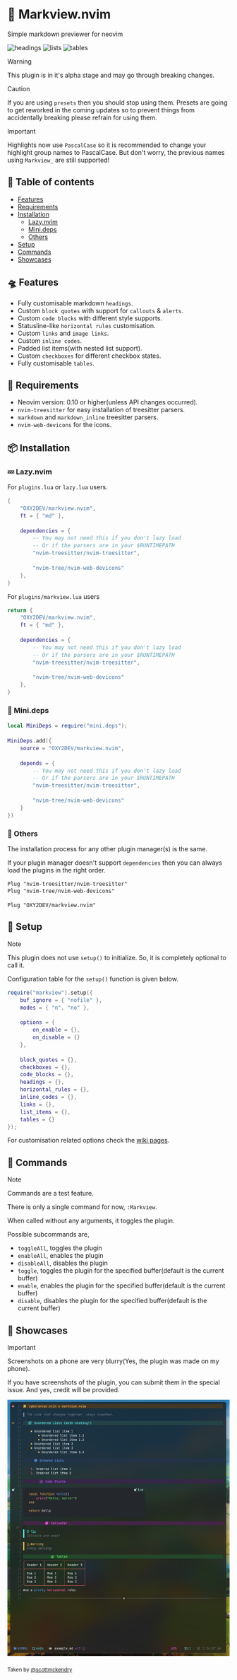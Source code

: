 # 📜 Markview.nvim

<p text-align="center">Simple markdown previewer for neovim</p>

![headings](./images/headings.jpg)
![lists](./images/lists.jpg)
![tables](./images/tables.jpg)

>[!WARNING]
> This plugin is in it's alpha stage and may go through breaking changes.

>[!CAUTION]
> If you are using `presets` then you should stop using them. Presets are going to get reworked in the coming updates so to prevent things from accidentally breaking please refrain for using them.

>[!IMPORTANT]
> Highlights now use `PascalCase` so it is recommended to change your highlight group names to PascalCase. But don't worry, the previous names using `Markview_` are still supported!

## 📑 Table of contents

- [Features](#-features)
- [Requirements](#-requirements)
- [Installation](#-installation)
  - [Lazy.nvim](#-lazynvim)
  - [Mini.deps](#-minideps)
  - [Others](#-others)
- [Setup](#-setup)
- [Commands](#-commands)
- [Showcases](#-showcases)

## 🛸 Features

- Fully customisable markdown `headings`.
- Custom `block quotes` with support for `callouts` & `alerts`.
- Custom `code blocks` with different style supports.
- Statusline-like `horizontal rules` customisation.
- Custom `links` and `image links`.
- Custom `inline codes`.
- Padded list items(with nested list support).
- Custom `checkboxes` for different checkbox states.
- Fully customisable `tables`.

## 🔭 Requirements

- Neovim version: 0.10 or higher(unless API changes occurred).
- `nvim-treesitter` for easy installation of treesitter parsers.
- `markdown` and `markdown_inline` treesitter parsers.
- `nvim-web-devicons` for the icons.

## 📦 Installation

### 💤 Lazy.nvim

For `plugins.lua` or `lazy.lua` users.

```lua
{
    "OXY2DEV/markview.nvim",
    ft = { "md" },

    dependencies = {
        -- You may not need this if you don't lazy load
        -- Or if the parsers are in your $RUNTIMEPATH
        "nvim-treesitter/nvim-treesitter",

        "nvim-tree/nvim-web-devicons"
    },
}
```

For `plugins/markview.lua` users

```lua
return {
    "OXY2DEV/markview.nvim",
    ft = { "md" },

    dependencies = {
        -- You may not need this if you don't lazy load
        -- Or if the parsers are in your $RUNTIMEPATH
        "nvim-treesitter/nvim-treesitter",

        "nvim-tree/nvim-web-devicons"
    },
}
```

### 🦠 Mini.deps

```lua
local MiniDeps = require("mini.deps");

MiniDeps.add({
    source = "OXY2DEV/markview.nvim",

    depends = {
        -- You may not need this if you don't lazy load
        -- Or if the parsers are in your $RUNTIMEPATH
        "nvim-treesitter/nvim-treesitter",

        "nvim-tree/nvim-web-devicons"
    }
})
```

### 🤔 Others

The installation process for any other plugin manager(s) is the same.

If your plugin manager doesn't support `dependencies` then you can always load the plugins in the right order.

```vim
Plug "nvim-treesitter/nvim-treesitter"
Plug "nvim-tree/nvim-web-devicons"

Plug "OXY2DEV/markview.nvim"
```

## 🧭 Setup

>[!NOTE]
> This plugin does not use `setup()` to initialize. So, it is completely optional to call it.

Configuration table for the `setup()` function is given below.

```lua
require("markview").setup({
    buf_ignore = { "nofile" },
    modes = { "n", "no" },

    options = {
        on_enable = {},
        on_disable = {}
    },

    block_quotes = {},
    checkboxes = {},
    code_blocks = {},
    headings = {},
    horizontal_rules = {},
    inline_codes = {},
    links = {},
    list_items = {},
    tables = {}
});
```

 For customisation related options check the [wiki pages](https://github.com/OXY2DEV/markview.nvim/wiki).

## 🎹 Commands

>[!NOTE]
> Commands are a test feature.

There is only a single command for now, `:Markview`.

When called without any arguments, it toggles the plugin.

Possible subcommands are,

- `toggleAll`, toggles the plugin
- `enableAll`, enables the plugin
- `disableAll`, disables the plugin
- `toggle`, toggles the plugin for the specified buffer(default is the current buffer)
- `enable`, enables the plugin for the specified buffer(default is the current buffer)
- `disable`, disables the plugin for the specified buffer(default is the current buffer)

## 👾 Showcases

>[!IMPORTANT]
> Screenshots on a phone are very blurry(Yes, the plugin was made on my phone).
>
> If you have screenshots of the plugin, you can submit them in the special issue. And yes, credit will be provided.

![showcase_1](./images/preview_1.png)

<sub>Taken by <a href="https://github.com/scottmckendry">@scottmckendry</a></sub>

